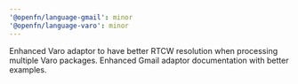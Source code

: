```yaml
---
'@openfn/language-gmail': minor
'@openfn/language-varo': minor
---
```


Enhanced Varo adaptor to have better RTCW resolution when processing multiple
Varo packages. Enhanced Gmail adaptor documentation with better examples.
